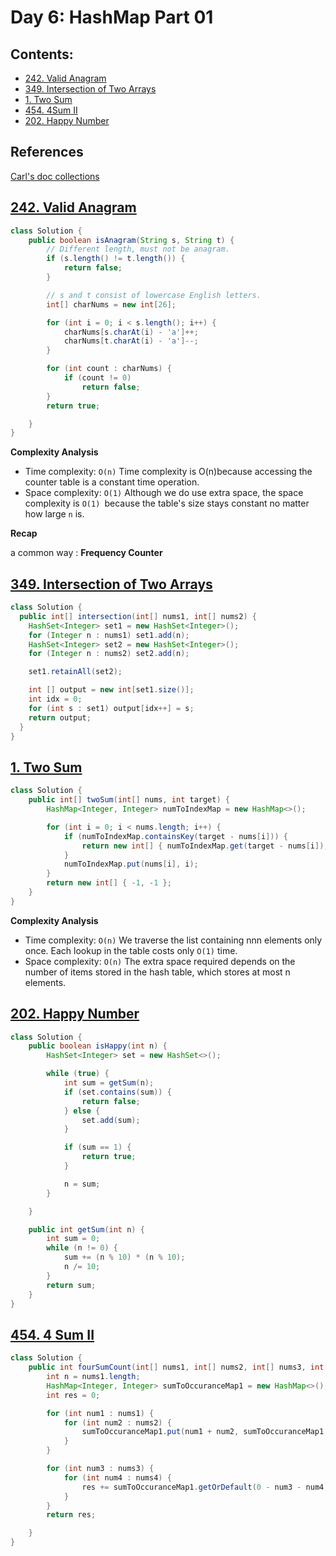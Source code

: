 # Day 6: HashMap Part 01

## Contents:

* [242. Valid Anagram](#242-valid-anagram)
* [349. Intersection of Two Arrays](#349-intersection-of-two-arrays)
* [1. Two Sum](#1-two-sum)
* [454. 4Sum II](#454-4sum-ii)
* [202. Happy Number](#202-happy-number)

## References

[Carl's doc collections](https://docs.qq.com/doc/DUFNjYUxYRHRVWklp)

<!-- TOC --><a name="242-valid-anagram"></a>

## [242. Valid Anagram](https://leetcode.com/problems/valid-anagram/)

```java
class Solution {
    public boolean isAnagram(String s, String t) {
        // Different length, must not be anagram.
        if (s.length() != t.length()) {
            return false;
        }

        // s and t consist of lowercase English letters.
        int[] charNums = new int[26];

        for (int i = 0; i < s.length(); i++) {
            charNums[s.charAt(i) - 'a']++;
            charNums[t.charAt(i) - 'a']--;
        }

        for (int count : charNums) {
            if (count != 0)
                return false;
        }
        return true;

    }
}
```

**Complexity Analysis**

* Time complexity: `O(n)`
  Time complexity is O(n)because accessing the counter table is a constant time operation.
* Space complexity: `O(1)`
  Although we do use extra space, the space complexity is `O(1) `because the table's size stays constant no matter how large `n` is.

**Recap**

a common way : **Frequency Counter**

<!-- TOC --><a name="349-intersection-of-two-arrays"></a>

## [349. Intersection of Two Arrays](https://leetcode.com/problems/intersection-of-two-arrays/)

```java
class Solution {
  public int[] intersection(int[] nums1, int[] nums2) {
    HashSet<Integer> set1 = new HashSet<Integer>();
    for (Integer n : nums1) set1.add(n);
    HashSet<Integer> set2 = new HashSet<Integer>();
    for (Integer n : nums2) set2.add(n);

    set1.retainAll(set2);

    int [] output = new int[set1.size()];
    int idx = 0;
    for (int s : set1) output[idx++] = s;
    return output;
  }
}
```

<!-- TOC --><a name="1-two-sum"></a>

## [1. Two Sum](https://leetcode.com/problems/two-sum/)

```java
class Solution {
    public int[] twoSum(int[] nums, int target) {
        HashMap<Integer, Integer> numToIndexMap = new HashMap<>();

        for (int i = 0; i < nums.length; i++) {
            if (numToIndexMap.containsKey(target - nums[i])) {
                return new int[] { numToIndexMap.get(target - nums[i]), i };
            }
            numToIndexMap.put(nums[i], i);
        }
        return new int[] { -1, -1 };
    }
}
```

**Complexity Analysis**

* Time complexity: `O(n)`
  We traverse the list containing nnn elements only once. Each lookup in the table costs only `O(1)` time.
* Space complexity: `O(n)`
  The extra space required depends on the number of items stored in the hash table, which stores at most n elements.

<a name="202-happy-number)"></a>

## [202. Happy Number](https://leetcode.com/problems/happy-number/)

```java
class Solution {
    public boolean isHappy(int n) {
        HashSet<Integer> set = new HashSet<>();

        while (true) {
            int sum = getSum(n);
            if (set.contains(sum)) {
                return false;
            } else {
                set.add(sum);
            }

            if (sum == 1) {
                return true;
            }

            n = sum;
        }

    }

    public int getSum(int n) {
        int sum = 0;
        while (n != 0) {
            sum += (n % 10) * (n % 10);
            n /= 10;
        }
        return sum;
    }
}
```

<!-- TOC --><a name="454-4sum-ii)"></a>

## [454. 4 Sum II](https://leetcode.com/problems/4sum-ii/)

```java
class Solution {
    public int fourSumCount(int[] nums1, int[] nums2, int[] nums3, int[] nums4) {
        int n = nums1.length;
        HashMap<Integer, Integer> sumToOccuranceMap1 = new HashMap<>();
        int res = 0;

        for (int num1 : nums1) {
            for (int num2 : nums2) {
                sumToOccuranceMap1.put(num1 + num2, sumToOccuranceMap1.getOrDefault(num1 + num2, 0) + 1);
            }
        }

        for (int num3 : nums3) {
            for (int num4 : nums4) {
                res += sumToOccuranceMap1.getOrDefault(0 - num3 - num4, 0);
            }
        }
        return res;

    }
}
```
